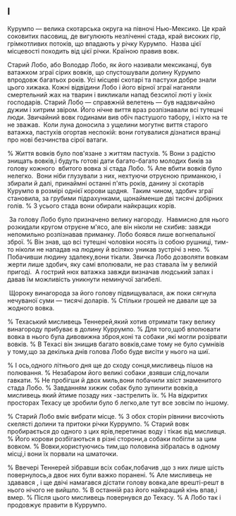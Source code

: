 ## І

Курумпо — велика скотарська округа на півночі Нью-Мексико.
Це край соковитих пасовищ, де вигулюють незліченні стада, край високих гір, грімкотливих потоків, що впадають у річку Курумпо.
 Назва цієї місцевості походить від цієї річки.
Країною правив вовк.

Старий Лобо, або Володар Лобо, як його називали мексиканці, був ватажком зграї сірих вовків, що спустошували долину Курумпо впродовж багатьох років.
Усі місцеві скотарі та пастухи добре знали цього хижака.
Кожні відвідини Лобо і його вірної зграї наганяли смертельний жах на тварин і викликали напад безсилої люті у їхніх господарів.
Старий Лобо — справжній велетень — був надзвичайно дужим і хитрим звіром.
Його нічне виття враз розпізнавали всі тутешні люди.
Звичайний вовк годинами вив обіч пастушого табору, і ніхто на те не зважав.
 Коли луна доносила з ущелини могутнє виття старого ватажка, пастухів огортав неспокій: вони готувалися дізнатися вранці про нові безчинства сірої ватаги.

% Життя вовків було пов'язане з життям пастухів.
% Вони з радістю знищать вовків,і будуть готові дати багато-багато молодих биків за голову кожного  вбитого вовка зі стада Лобо.
% Але вбити вовків було нелегко.
 Вони ніби глузували з них, нехтуючи отруєною приманкою, і збирали й далі, принаймні останні п'ять років, данину зі скотарів Курумпо в розмірі однієї корови щодня.
 Таким чином, здобич зграї становила, за грубими підрахунками, щонайменше дві тисячі добірних голів.
% З усього стада вони обирали найкращих корів.

 За голову Лобо було призначено велику нагороду.
 Навмисно для нього розкидали кругом отруєне м'ясо, але він ніколи не схибив: завжди непомильно розпізнавав приманку.
Лобо боявся лише вогнепальної зброї.
% Він знав, що всі тутешні чоловіки носять із собою рушниці, тим-то ніколи не нападав на людину й всіляко уникав зустрічі з нею.
% Побачивши людину здалеку,вони тікали.
Звичка Лобо дозволяти вовкам жерти лише здобич, яку самі вполювали, не раз ставала їм у великій пригоді.
 А гострий нюх ватажка завжди визначав людський запах і давав їм можливість уникнути неминучої загибелі.

 Щороку винагорода за його голову підвищувалася, аж поки сягнула нечуваної суми — тисячі доларів.
% Стільки грошей не давали ще за жодного вовка.

% Техаський мисливець Теннерей,який хотив отримати таку велику винагороду прибуває в долину Куррумпо.
% Для того,щоб вполювати вовка в нього була дивовижна зброя,коні та собаки ,які могли розірвати вовків.
% В Техасі він знищив багато вовків,саме тому не було сумнівів у тому,що за декілька днів голова Лобо буде висіти у нього на шиї.

% І ось,одного літнього дня ще до сходу сонця,мисливець пішов на полювання.
% Незабаром його великі собаки ,взявши слід,почали гавкати.
% Не пробігши й двох миль,вони побачили хвіст знаменитого стада Лобо.
% Завданням хижик собак було зупинити вовків,а мисливець який йтиме позаду них -застрелить їх.
% На відкритих просторах Техасу це зробили було б легко,але тут все зовсім по іншому.

% Старий Лобо вміє вибрати місце.
% З обох сторін рівнини височіють скелясті долини та притоки річки Куррумпо.
% Старий вовк пробирається до одного з цих ярів,перетинає воду і тікає від мисливця.
% Його корови розбігаються в різні сторони,а собаки побігли за цим вовком.
% Вовки,користуючись тим,що половина зібралась в одному місці,і вони їх порвали на шматочки.

% Ввечері Теннерей зібравши всіх собак,побачив ,що з них лише шість повернулось,а двоє них були важко поранені.
% Але мисливець не здавався , і ще двічі намагався дістати голову вовка,але врешті-решт в нього нічого не вийшло.
% В останній раз його найкращий кінь впав,і вмер.
% Після цього мисливець повернувся до Техасу.
% А Лобо так і продовжує правити в Куррумпо.